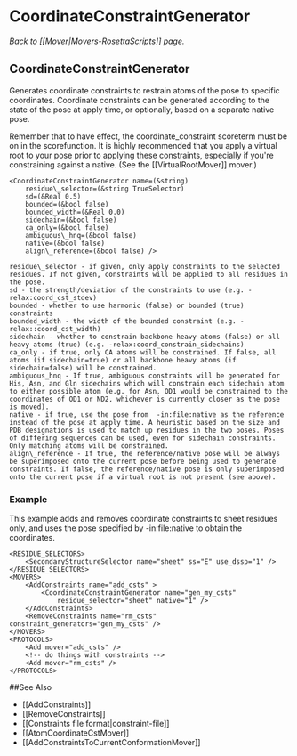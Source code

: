 # CoordinateConstraintGenerator
*Back to [[Mover|Movers-RosettaScripts]] page.*
## CoordinateConstraintGenerator

Generates coordinate constraints to restrain atoms of the pose to specific coordinates. Coordinate constraints can be generated according to the state of the pose at apply time, or optionally, based on a separate native pose.


Remember that to have effect, the coordinate_constraint scoreterm must be on in the scorefunction. It is highly recommended that you apply a virtual root to your pose prior to applying these constraints, especially if you're constraining against a native. (See the [[VirtualRootMover]] mover.)


```
<CoordinateConstraintGenerator name=(&string)
    residue\_selector=(&string TrueSelector)
    sd=(&Real 0.5)
    bounded=(&bool false)
    bounded_width=(&Real 0.0)
    sidechain=(&bool false)
    ca_only=(&bool false)
    ambiguous\_hnq=(&bool false)
    native=(&bool false)
    align\_reference=(&bool false) />
```
    residue\_selector - if given, only apply constraints to the selected residues. If not given, constraints will be applied to all residues in the pose.
    sd - the strength/deviation of the constraints to use (e.g. -relax:coord_cst_stdev)
    bounded - whether to use harmonic (false) or bounded (true) constraints
    bounded_width - the width of the bounded constraint (e.g. -relax::coord_cst_width)
    sidechain - whether to constrain backbone heavy atoms (false) or all heavy atoms (true) (e.g. -relax:coord_constrain_sidechains)
    ca_only - if true, only CA atoms will be constrained. If false, all atoms (if sidechain=true) or all backbone heavy atoms (if sidechain=false) will be constrained.
    ambiguous_hnq - If true, ambiguous constraints will be generated for His, Asn, and Gln sidechains which will constrain each sidechain atom to either possible atom (e.g. for Asn, OD1 would be constrained to the coordinates of OD1 or ND2, whichever is currently closer as the pose is moved).
    native - if true, use the pose from  -in:file:native as the reference instead of the pose at apply time. A heuristic based on the size and PDB designations is used to match up residues in the two poses. Poses of differing sequences can be used, even for sidechain constraints. Only matching atoms will be constrained.
    align\_reference - If true, the reference/native pose will be always be superimposed onto the current pose before being used to generate constraints. If false, the reference/native pose is only superimposed onto the current pose if a virtual root is not present (see above).

### Example

This example adds and removes coordinate constraints to sheet residues only, and uses the pose specified by -in:file:native to obtain the coordinates.

```
<RESIDUE_SELECTORS>
    <SecondaryStructureSelector name="sheet" ss="E" use_dssp="1" />
</RESIDUE_SELECTORS>
<MOVERS>
    <AddConstraints name="add_csts" >
        <CoordinateConstraintGenerator name="gen_my_csts"
            residue_selector="sheet" native="1" />
    </AddConstraints>
    <RemoveConstraints name="rm_csts" constraint_generators="gen_my_csts" />
</MOVERS>
<PROTOCOLS>
    <Add mover="add_csts" />
    <!-- do things with constraints -->
    <Add mover="rm_csts" />
</PROTOCOLS>
```


##See Also

* [[AddConstraints]]
* [[RemoveConstraints]]
* [[Constraints file format|constraint-file]]
* [[AtomCoordinateCstMover]]
* [[AddConstraintsToCurrentConformationMover]]

